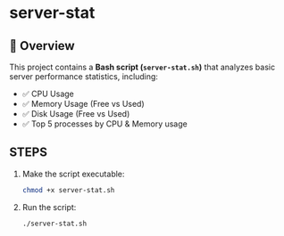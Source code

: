 # server-stat

## 📌 Overview
This project contains a **Bash script (`server-stat.sh`)** that analyzes basic server performance statistics, including:
- ✅ CPU Usage
- ✅ Memory Usage (Free vs Used)
- ✅ Disk Usage (Free vs Used)
- ✅ Top 5 processes by CPU & Memory usage

## STEPS
1. Make the script executable:
   ```bash
   chmod +x server-stat.sh

2. Run the script:
   ```bash
   ./server-stat.sh
